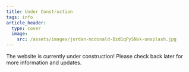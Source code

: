 ```yaml
---
title: Under Construction
tags: info
article_header:
  type: cover
  image:
    src: /assets/images/jordan-mcdonald-Bzd1qPySNvk-unsplash.jpg
---
```


The website is currently under construction! Please check back later for more information and updates.

<!-- A Post with Header Image, See [Page layout](https://kitian616.github.io/jekyll-TeXt-theme/samples.html#page-layout) for more examples. -->

<!--more-->

